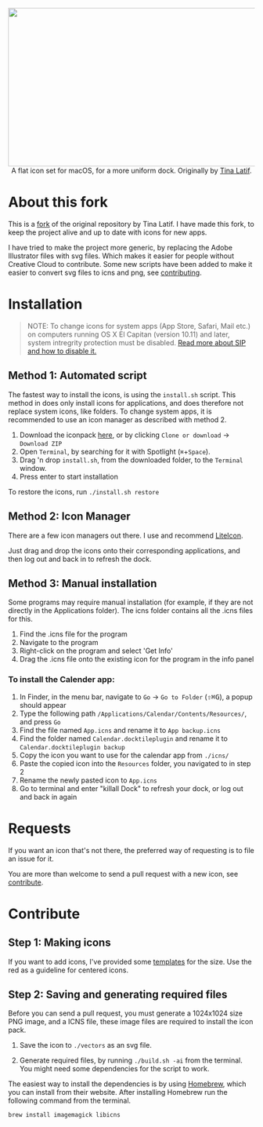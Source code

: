 <p align="center">
  <img width="730" height="323" src="flaticns.png"><br>
  A flat icon set for macOS, for a more uniform dock. Originally by <a href="https://github.com/tinalatif/flat.icns">Tina Latif</a>.
</p>

# About this fork

This is a [fork](https://help.github.com/articles/fork-a-repo/) of the original repository by Tina Latif.
I have made this fork, to keep the project alive and up to date with icons for new apps.

I have tried to make the project more generic, by replacing the Adobe Illustrator files with svg files. Which makes it easier for people without Creative Cloud to contribute.
Some new scripts have been added to make it easier to convert svg files to icns and png, see [contributing](https://github.com/viktorstrate/flat.icns#contribute).

# Installation

> NOTE: To change icons for system apps (App Store, Safari, Mail etc.) on computers running OS X El Capitan (version 10.11) and later, system intregrity protection must be disabled. [Read more about SIP and how to disable it.](https://www.howtogeek.com/230424/how-to-disable-system-integrity-protection-on-a-mac-and-why-you-shouldnt/)

## Method 1: Automated script
The fastest way to install the icons, is using the `install.sh` script.
This method in does only install icons for applications, and does therefore not replace system icons, like folders.
To change system apps, it is recommended to use an icon manager as described with method 2.

1. Download the iconpack [here](https://github.com/viktorstrate/flat.icns/archive/master.zip), or by clicking `Clone or download` -> `Download ZIP`
2. Open `Terminal`, by searching for it with Spotlight (`⌘`+`Space`).
3. Drag 'n drop `install.sh`, from the downloaded folder, to the `Terminal` window.
4. Press enter to start installation

To restore the icons, run `./install.sh restore`

## Method 2: Icon Manager

There are a few icon managers out there. I use and recommend [LiteIcon](http://www.freemacsoft.net/liteicon).

Just drag and drop the icons onto their corresponding applications, and then log out and back in to refresh the dock.

## Method 3: Manual installation

Some programs may require manual installation (for example, if they are not directly in the Applications folder). The icns folder contains all the .icns files for this.

1. Find the .icns file for the program
2. Navigate to the program
3. Right-click on the program and select 'Get Info'
4. Drag the .icns file onto the existing icon for the program in the info panel

### To install the Calender app:
1. In Finder, in the menu bar, navigate to `Go` -> `Go to Folder` (<kbd>⇧</kbd><kbd>⌘</kbd><kbd>G</kbd>),
a popup should appear
2. Type the following path `/Applications/Calendar/Contents/Resources/`, and press `Go`
3. Find the file named `App.icns` and rename it to `App backup.icns`
4. Find the folder named `Calendar.docktileplugin` and rename it to `Calendar.docktileplugin backup`
5. Copy the icon you want to use for the calendar app from `./icns/`
6. Paste the copied icon into the `Resources` folder, you navigated to in step 2
7. Rename the newly pasted icon to `App.icns`
8. Go to terminal and enter "killall Dock" to refresh your dock, or log out and back in again


# Requests

If you want an icon that's not there, the preferred way of requesting is to file an issue for it.

You are more than welcome to send a pull request with a new icon, see [contribute](https://github.com/viktorstrate/flat.icns#contribute).

# Contribute

## Step 1: Making icons
If you want to add icons, I've provided some [templates](https://github.com/viktorstrate/flat.icns/tree/master/templates) for the size.
Use the red as a guideline for centered icons.

## Step 2: Saving and generating required files
Before you can send a pull request, you must generate a 1024x1024 size PNG image, and a ICNS file, these image files are required to install the icon pack.

1. Save the icon to `./vectors` as an svg file.

2. Generate required files, by running `./build.sh -ai` from the terminal. You might need some dependencies for the script to work.

The easiest way to install the dependencies is by using [Homebrew](https://brew.sh/), which you can install from their website. After installing Homebrew run the following command from the terminal.

```shell
brew install imagemagick libicns
```

